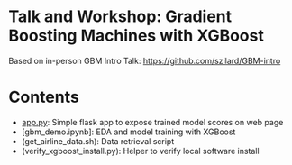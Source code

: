 # Talk and Workshop: Gradient Boosting Machines with XGBoost
Based on in-person GBM Intro Talk: https://github.com/szilard/GBM-intro

# Contents
- [app.py](app.py): Simple flask app to expose trained model scores on web page
- [gbm_demo.ipynb]: EDA and model training with XGBoost
- (get_airline_data.sh): Data retrieval script
- (verify_xgboost_install.py): Helper to verify local software install
